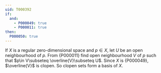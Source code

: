 ```yaml
---
uid: T000392
if:
  and:
    - P000049: true
    - P000011: true
then:
  P000050: true
---
```


If $X$ is a regular zero-dimensional space and $p\in X$, let $U$ be an open neighbourhood of $p$. From {P000011} find open neighbourhood $V$ of $p$ such that $p\in V\subseteq \overline{V}\subseteq U$. Since $X$ is {P000049}, $\overline{V}$ is clopen. So clopen sets form a basis of $X$.
